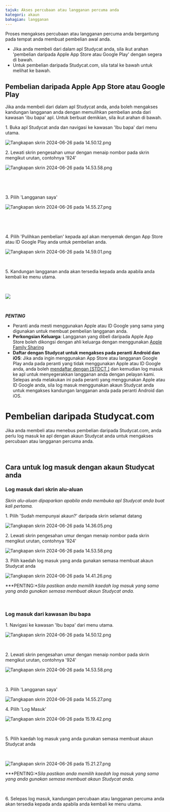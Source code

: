 ```yaml
---
tajuk: Akses percubaan atau langganan percuma anda
kategori: akaun
bahagian: langganan
---
```

Proses mengakses percubaan atau langganan percuma anda bergantung pada tempat anda membuat pembelian awal anda.


* Jika anda membeli dari dalam apl Studycat anda, sila ikut arahan 'pembelian daripada Apple App Store atau Google Play' dengan segera di bawah.
* Untuk pembelian daripada Studycat.com, sila tatal ke bawah untuk melihat ke bawah.


## Pembelian daripada Apple App Store atau Google Play


Jika anda membeli dari dalam apl Studycat anda, anda boleh mengakses kandungan langganan anda dengan memulihkan pembelian anda dari kawasan 'ibu bapa' apl. Untuk berbuat demikian, sila ikut arahan di bawah.


1\. Buka apl Studycat anda dan navigasi ke kawasan 'Ibu bapa' dari menu utama.


![Tangkapan skrin 2024-06-26 pada 14.50.12.png](https://help.Studycat.com/hc/article_attachments/34287519400729)


2\. Lewati skrin pengesahan umur dengan menaip nombor pada skrin mengikut urutan, contohnya '924'


![Tangkapan skrin 2024-06-26 pada 14.53.58.png](https://help.Studycat.com/hc/article_attachments/34287555450393)


 


 


3\. Pilih 'Langganan saya' 


​![Tangkapan skrin 2024-06-26 pada 14.55.27.png](https://help.Studycat.com/hc/article_attachments/34287519414041)​


 


 


4\. Pilih 'Pulihkan pembelian' kepada apl akan menyemak dengan App Store atau ID Google Play anda untuk pembelian anda.


​![Tangkapan skrin 2024-06-26 pada 14.59.01.png](https://help.Studycat.com/hc/article_attachments/34287519421465)​


 


5\. Kandungan langganan anda akan tersedia kepada anda apabila anda kembali ke menu utama.


 


![](https://help.Studycat.com/hc/article_attachments/4411933457561)


 


***PENTING***


* Peranti anda mesti menggunakan Apple atau ID Google yang sama yang digunakan untuk membuat pembelian langganan anda.
* **Perkongsian Keluarga**: Langganan yang dibeli daripada Apple App Store boleh dikongsi dengan ahli keluarga dengan menggunakan [Apple Family Sharing](https://www.apple.com/family-sharing/)
* **Daftar dengan Studycat untuk mengakses pada peranti Android dan iOS**: Jika anda ingin menggunakan App Store atau langganan Google Play anda pada peranti yang tidak menggunakan Apple atau ID Google anda, anda boleh [mendaftar dengan [STDCT ]](https://Studycat.com) dan kemudian log masuk ke apl untuk menyegerakkan langganan anda dengan pelayan kami. Selepas anda melakukan ini pada peranti yang menggunakan Apple atau ID Google anda, sila log masuk menggunakan akaun Studycat anda untuk mengakses kandungan langganan anda pada peranti Android dan iOS.


# Pembelian daripada Studycat.com


Jika anda membeli atau menebus pembelian daripada Studycat.com, anda perlu log masuk ke apl dengan akaun Studycat anda untuk mengakses percubaan atau langganan percuma anda.


 


## Cara untuk log masuk dengan akaun Studycat anda


### Log masuk dari skrin alu-aluan


*Skrin alu-aluan dipaparkan apabila anda membuka apl Studycat anda buat kali pertama.*


1\. Pilih 'Sudah mempunyai akaun?' daripada skrin selamat datang


![Tangkapan skrin 2024-06-26 pada 14.36.05.png](https://help.Studycat.com/hc/article_attachments/34287555485849)


2\. Lewati skrin pengesahan umur dengan menaip nombor pada skrin mengikut urutan, contohnya '924'


![Tangkapan skrin 2024-06-26 pada 14.53.58.png](https://help.Studycat.com/hc/article_attachments/34287555450393)


3\. Pilih kaedah log masuk yang anda gunakan semasa membuat akaun Studycat anda


![Tangkapan skrin 2024-06-26 pada 14.41.26.png](https://help.Studycat.com/hc/article_attachments/34287519426841)


***PENTING:**Sila pastikan anda memilih kaedah log masuk yang sama yang anda gunakan semasa membuat akaun Studycat anda.*


 


### Log masuk dari kawasan ibu bapa


1\. Navigasi ke kawasan 'Ibu bapa' dari menu utama.


![Tangkapan skrin 2024-06-26 pada 14.50.12.png](https://help.Studycat.com/hc/article_attachments/34287519400729)


 


2\. Lewati skrin pengesahan umur dengan menaip nombor pada skrin mengikut urutan, contohnya '924'


![Tangkapan skrin 2024-06-26 pada 14.53.58.png](https://help.Studycat.com/hc/article_attachments/34287555450393)


 


3\. Pilih 'Langganan saya'


![Tangkapan skrin 2024-06-26 pada 14.55.27.png](https://help.Studycat.com/hc/article_attachments/34287519414041)


4\. Pilih 'Log Masuk'


![Tangkapan skrin 2024-06-26 pada 15.19.42.png](https://help.Studycat.com/hc/article_attachments/34287555502873)


 


5\. Pilih kaedah log masuk yang anda gunakan semasa membuat akaun Studycat anda


 


![Tangkapan skrin 2024-06-26 pada 15.21.27.png](https://help.Studycat.com/hc/article_attachments/34287519436185)


***PENTING:**Sila pastikan anda memilih kaedah log masuk yang sama yang anda gunakan semasa membuat akaun Studycat anda.*


 


6\. Selepas log masuk, kandungan percubaan atau langganan percuma anda akan tersedia kepada anda apabila anda kembali ke menu utama.